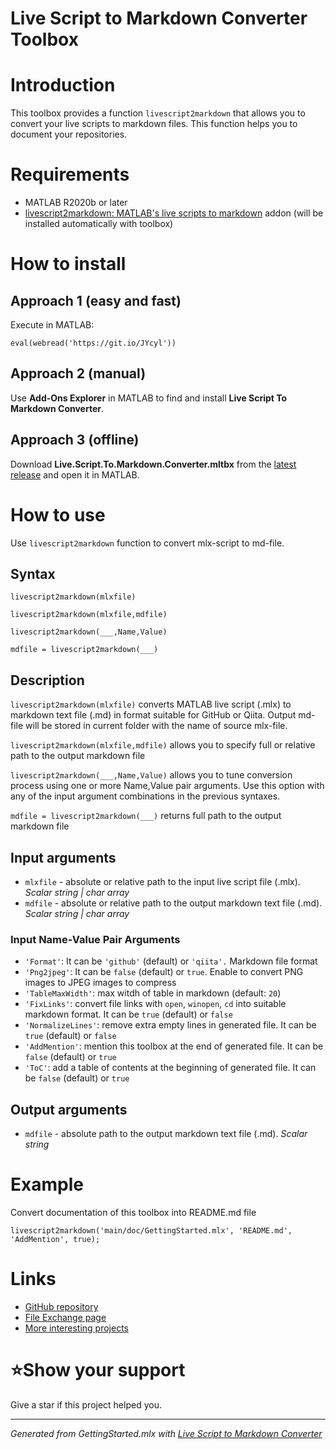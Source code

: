# Live Script to Markdown Converter Toolbox
# Introduction

This toolbox provides a function `livescript2markdown` that allows you to convert your live scripts to markdown files. This function helps you to document your repositories.

# Requirements

   -  MATLAB R2020b or later 
   -  [livescript2markdown: MATLAB's live scripts to markdown](https://www.mathworks.com/matlabcentral/fileexchange/73993) addon (will be installed automatically with toolbox) 

# How to install
## Approach 1 (easy and fast)

Execute in MATLAB:

```matlab:Code(Display)
eval(webread('https://git.io/JYcyl'))
```

## Approach 2 (manual)

Use **Add-Ons Explorer** in MATLAB to find and install **Live Script To Markdown Converter**.

## Approach 3 (offline)

Download **Live.Script.To.Markdown.Converter.mltbx** from the [latest release](https://github.com/roslovets/Live-Script-to-Markdown-Converter/releases) and open it in MATLAB.

# How to use

Use `livescript2markdown` function to convert mlx-script to md-file.

## Syntax

`livescript2markdown(mlxfile)`

`livescript2markdown(mlxfile,mdfile)`

`livescript2markdown(___,Name,Value)`

`mdfile = livescript2markdown(___)`

## Description

`livescript2markdown(mlxfile)` converts MATLAB live script (.mlx) to markdown text file (.md) in format suitable for GitHub or Qiita. Output md-file will be stored in current folder with the name of source mlx-file.

`livescript2markdown(mlxfile,mdfile)` allows you to specify full or relative path to the output markdown file

`livescript2markdown(___,Name,Value)` allows you to tune conversion process using one or more Name,Value pair arguments. Use this option with any of the input argument combinations in the previous syntaxes.

`mdfile = livescript2markdown(___)` returns full path to the output markdown file

## Input arguments

   -  `mlxfile` - absolute or relative path to the input live script file (.mlx). *Scalar string | char array* 
   -  `mdfile` - absolute or relative path to the output markdown text file (.md). *Scalar string | char array* 

### **Input Name-Value Pair Arguments**

   -  `'Format'`: It can be `'github'` (default) or `'qiita'.` Markdown file format 
   -  `'Png2jpeg'`: It can be `false` (default) or `true`. Enable to convert PNG images to JPEG images to compress 
   -  `'TableMaxWidth'`: max witdh of table in markdown (default: `20`) 
   -  `'FixLinks'`: convert file links with `open`, `winopen`, `cd` into suitable markdown format.  It can be `true` (default) or `false` 
   -  `'NormalizeLines'`: remove extra empty lines in generated file.  It can be `true` (default) or `false` 
   -  `'AddMention'`: mention this toolbox at the end of generated file.  It can be `false` (default) or `true` 
   -  `'ToC'`: add a table of contents at the beginning of generated file.  It can be `false` (default) or `true` 


## Output arguments

   -  `mdfile` - absolute path to the output markdown text file (.md). *Scalar string* 

# Example

Convert documentation of this toolbox into README.md file

```matlab:Code(Display)
livescript2markdown('main/doc/GettingStarted.mlx', 'README.md', 'AddMention', true);
```

# Links

   -  [GitHub repository](https://github.com/roslovets/Live-Script-to-Markdown-Converter) 
   -  [File Exchange page](https://www.mathworks.com/matlabcentral/fileexchange/89516) 
   -  [More interesting projects](https://roslovets.github.io) 

# ⭐Show your support

Give a star if this project helped you.

***
*Generated from GettingStarted.mlx with [Live Script to Markdown Converter](https://github.com/roslovets/Live-Script-to-Markdown-Converter)*
